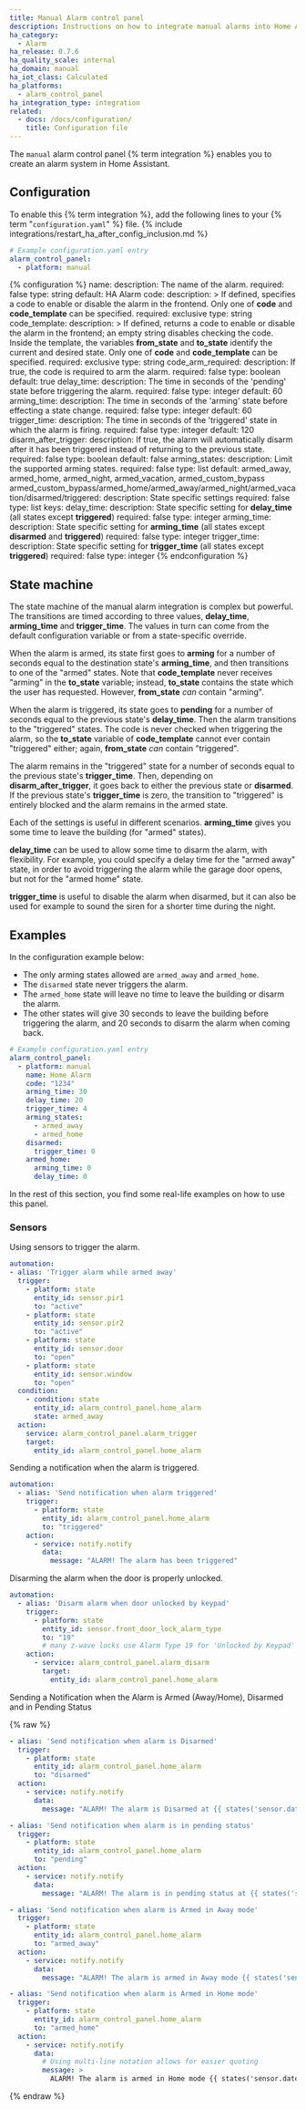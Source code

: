 ```yaml
---
title: Manual Alarm control panel
description: Instructions on how to integrate manual alarms into Home Assistant.
ha_category:
  - Alarm
ha_release: 0.7.6
ha_quality_scale: internal
ha_domain: manual
ha_iot_class: Calculated
ha_platforms:
  - alarm_control_panel
ha_integration_type: integration
related:
  - docs: /docs/configuration/
    title: Configuration file
---
```


The `manual` alarm control panel {% term integration %} enables you to create an alarm system in Home Assistant.

## Configuration

To enable this {% term integration %}, add the following lines to your {% term "`configuration.yaml`" %} file.
{% include integrations/restart_ha_after_config_inclusion.md %}

```yaml
# Example configuration.yaml entry
alarm_control_panel:
  - platform: manual
```

{% configuration %}
name:
  description: The name of the alarm.
  required: false
  type: string
  default: HA Alarm
code:
  description: >
    If defined, specifies a code to enable or disable the alarm in the frontend.
    Only one of **code** and **code_template** can be specified.
  required: exclusive
  type: string
code_template:
  description: >
    If defined, returns a code to enable or disable the alarm in the frontend; an empty string disables checking the code.
    Inside the template, the variables **from_state** and **to_state** identify the current and desired state.
    Only one of **code** and **code_template** can be specified.
  required: exclusive
  type: string
code_arm_required:
  description: If true, the code is required to arm the alarm.
  required: false
  type: boolean
  default: true
delay_time:
  description: The time in seconds of the 'pending' state before triggering the alarm.
  required: false
  type: integer
  default: 60
arming_time:
  description: The time in seconds of the 'arming' state before effecting a state change.
  required: false
  type: integer
  default: 60
trigger_time:
  description: The time in seconds of the 'triggered' state in which the alarm is firing.
  required: false
  type: integer
  default: 120
disarm_after_trigger:
  description: If true, the alarm will automatically disarm after it has been triggered instead of returning to the previous state.
  required: false
  type: boolean
  default: false
arming_states:
  description: Limit the supported arming states.
  required: false
  type: list
  default: armed_away, armed_home, armed_night, armed_vacation, armed_custom_bypass
armed_custom_bypass/armed_home/armed_away/armed_night/armed_vacation/disarmed/triggered:
  description: State specific settings
  required: false
  type: list
  keys:
    delay_time:
      description: State specific setting for **delay_time** (all states except **triggered**)
      required: false
      type: integer
    arming_time:
      description: State specific setting for **arming_time** (all states except **disarmed** and **triggered**)
      required: false
      type: integer
    trigger_time:
      description: State specific setting for **trigger_time** (all states except **triggered**)
      required: false
      type: integer
{% endconfiguration %}

## State machine

The state machine of the manual alarm integration is complex but powerful. The
transitions are timed according to three values, **delay_time**, **arming_time**
and **trigger_time**. The values in turn can come from the default configuration
variable or from a state-specific override.

When the alarm is armed, its state first goes to **arming** for a number
of seconds equal to the destination state's **arming_time**, and then
transitions to one of the "armed" states. Note that **code_template**
never receives "arming" in the **to_state** variable; instead,
**to_state** contains the state which the user has requested.  However,
**from_state** *can* contain "arming".

When the alarm is triggered, its state goes to **pending** for a number of
seconds equal to the previous state's **delay_time**. Then the alarm transitions to the "triggered"
states. The code is never checked when triggering the alarm, so the
**to_state** variable of **code_template** cannot ever contain "triggered"
either; again, **from_state** *can* contain "triggered".

The alarm remains in the "triggered" state for a number of seconds equal to the
previous state's **trigger_time**. Then, depending on **disarm_after_trigger**,
it goes back to either the previous state or **disarmed**. If the previous
state's **trigger_time** is zero, the transition to "triggered" is entirely
blocked and the alarm remains in the armed state.

Each of the settings is useful in different scenarios. **arming_time** gives
you some time to leave the building (for "armed" states).

**delay_time** can be used to allow some time to disarm the alarm, with
flexibility. For example, you could specify a delay time for the
"armed away" state, in order to avoid triggering the alarm while the
garage door opens, but not for the "armed home" state.

**trigger_time** is useful to disable the alarm when disarmed, but it can also
be used for example to sound the siren for a shorter time during the night.

## Examples

In the configuration example below:

- The only arming states allowed are `armed_away` and `armed_home`.
- The `disarmed` state never triggers the alarm.
- The `armed_home` state will leave no time to leave the building or disarm the alarm.
- The other states will give 30 seconds to leave the building before triggering the alarm, and 20 seconds to disarm the alarm when coming back.

```yaml
# Example configuration.yaml entry
alarm_control_panel:
  - platform: manual
    name: Home Alarm
    code: "1234"
    arming_time: 30
    delay_time: 20
    trigger_time: 4
    arming_states:
      - armed_away
      - armed_home
    disarmed:
      trigger_time: 0
    armed_home:
      arming_time: 0
      delay_time: 0
```

In the rest of this section, you find some real-life examples on how to use this panel.

### Sensors

Using sensors to trigger the alarm.

```yaml
automation:
- alias: 'Trigger alarm while armed away'
  trigger:
    - platform: state
      entity_id: sensor.pir1
      to: "active"
    - platform: state
      entity_id: sensor.pir2
      to: "active"
    - platform: state
      entity_id: sensor.door
      to: "open"
    - platform: state
      entity_id: sensor.window
      to: "open"
  condition:
    - condition: state
      entity_id: alarm_control_panel.home_alarm
      state: armed_away
  action:
    service: alarm_control_panel.alarm_trigger
    target:
      entity_id: alarm_control_panel.home_alarm
```

Sending a notification when the alarm is triggered.

```yaml
automation:
  - alias: 'Send notification when alarm triggered'
    trigger:
      - platform: state
        entity_id: alarm_control_panel.home_alarm
        to: "triggered"
    action:
      - service: notify.notify
        data:
          message: "ALARM! The alarm has been triggered"
```

Disarming the alarm when the door is properly unlocked.

```yaml
automation:
  - alias: 'Disarm alarm when door unlocked by keypad'
    trigger:
      - platform: state
        entity_id: sensor.front_door_lock_alarm_type
        to: "19"
        # many z-wave locks use Alarm Type 19 for 'Unlocked by Keypad'
    action:
      - service: alarm_control_panel.alarm_disarm
        target:
          entity_id: alarm_control_panel.home_alarm
```

Sending a Notification when the Alarm is Armed (Away/Home), Disarmed and in Pending Status

{% raw %}

```yaml
- alias: 'Send notification when alarm is Disarmed'
  trigger:
    - platform: state
      entity_id: alarm_control_panel.home_alarm
      to: "disarmed"
  action:
    - service: notify.notify
      data:
        message: "ALARM! The alarm is Disarmed at {{ states('sensor.date_time') }}"
```

```yaml
- alias: 'Send notification when alarm is in pending status'
  trigger:
    - platform: state
      entity_id: alarm_control_panel.home_alarm
      to: "pending"
  action:
    - service: notify.notify
      data:
        message: "ALARM! The alarm is in pending status at {{ states('sensor.date_time') }}"
```

```yaml
- alias: 'Send notification when alarm is Armed in Away mode'
  trigger:
    - platform: state
      entity_id: alarm_control_panel.home_alarm
      to: "armed_away"
  action:
    - service: notify.notify
      data:
        message: "ALARM! The alarm is armed in Away mode {{ states('sensor.date_time') }}"
```

```yaml
- alias: 'Send notification when alarm is Armed in Home mode'
  trigger:
    - platform: state
      entity_id: alarm_control_panel.home_alarm
      to: "armed_home"
  action:
    - service: notify.notify
      data:
        # Using multi-line notation allows for easier quoting
        message: >
          ALARM! The alarm is armed in Home mode {{ states('sensor.date_time') }}
```

{% endraw %}
